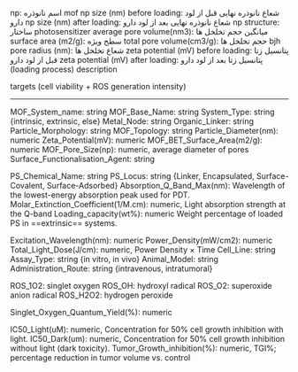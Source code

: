 np: اسم نانوذره
mof	np size (nm) before loading: شعاع نانوذره نهایی قبل از لود دارو
np size (nm) after loading:  شعاع نانوذره نهایی بعد از لود دارو
np structure: ساختار
photosensitizer
average pore volume(nm3): میانگین حجم تخلخل ها
surface area (m2/g): سطح ویژه
total pore volume(cm3/g): حجم تخلخل ها
bjh pore radius (nm): شعاع تخلخل ها
zeta potential (mV) before loading: پتانسیل زتا قبل از لود دارو
zeta potential (mV) after loading: پتانسیل زتا بعد از لود دارو
(loading process)
description

targets (cell viability + ROS generation intensity)

---

MOF_System_name: string
MOF_Base_Name: string
System_Type: string {intrinsic, extrinsic, else}
Metal_Node: string
Organic_Linker: string
Particle_Morphology: string
MOF_Topology: string
Particle_Diameter(nm): numeric
Zeta_Potential(mV): numeric
MOF_BET_Surface_Area(m2/g): numeric
MOF_Pore_Size(np): numeric, average diameter of pores
Surface_Functionalisation_Agent: string

PS_Chemical_Name: string
PS_Locus: string {Linker, Encapsulated, Surface-Covalent, Surface-Adsorbed}
Absorption_Q_Band_Max(nm): Wavelength of the lowest-energy absorption peak used for PDT.
Molar_Extinction_Coefficient(1/M.cm): numeric, Light absorption strength at the Q-band
Loading_capacity(wt%): numeric Weight percentage of loaded PS in ==extrinsic== systems.

Excitation_Wavelength(nm): numeric
Power_Density(mW/cm2): numeric
Total_Light_Dose(J/cm): numeric, Power Density × Time
Cell_Line: string
Assay_Type: string {in vitro, in vivo}
Animal_Model: string
Administration_Route: string {intravenous, intratumoral}

ROS_1O2: singlet oxygen
ROS_OH: hydroxyl radical
ROS_O2: superoxide anion radical
ROS_H2O2: hydrogen peroxide

Singlet_Oxygen_Quantum_Yield(%): numeric


IC50_Light(uM): numeric, Concentration for 50% cell growth inhibition with light.
IC50_Dark(um): numeric, Concentration for 50% cell growth inhibition without light (dark toxicity).
Tumor_Growth_inhibition(%): numeric, TGI%; percentage reduction in tumor volume vs. control

